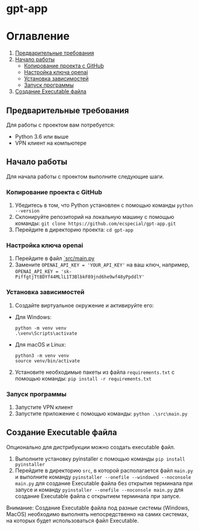 # gpt-app

# Оглавление

1. [Предварительные требования](#предварительные-требования)
2. [Начало работы](#начало-работы)
    - [Копирование проекта с GitHub](#копирование-проекта-с-github)
    - [Настройка ключа openai](#настройка-ключа-openai)
    - [Установка зависимостей](#установка-зависимостей)
    - [Запуск программы](#запуск-программы)
3. [Создание Executable файла](#создание-executable-файла)

## Предварительные требования

Для работы с проектом вам потребуется:

- Python 3.6 или выше
- VPN клиент на компьютере

## Начало работы

Для начала работы с проектом выполните следующие шаги.

### Копирование проекта с GitHub

1. Убедитесь в том, что Python установлен с помощью команды ```python --version```
2. Склонируйте репозиторий на локальную машину с помощью команды: ```git clone https://github.com/ecspecial/gpt-app.git```
3. Перейдите в директорию проекта: ```cd gpt-app```

### Настройка ключа openai
1. Перейдите в файл [`src/main.py](./src/main.py)
2. Замените `OPENAI_API_KEY = 'YOUR_API_KEY'` на ваш ключ, например, `OPENAI_API_KEY = 'sk-PiffgtjTtBDYf44MLlL1T3BlbkF89jnd6he9wf48yPpddlY'`

### Установка зависимостей

1. Создайте виртуальное окружение и активируйте его:

- Для Windows:

  ```
  python -m venv venv
  .\venv\Scripts\activate
  ```

- Для macOS и Linux:

  ```
  python3 -m venv venv
  source venv/bin/activate
  ```

2. Установите необходимые пакеты из файла `requirements.txt` с помощью команды: ```pip install -r requirements.txt```

### Запуск программы

1. Запустите VPN клиент
2. Запустите приложение с помощью команды: ```python .\src\main.py```


## Создание Executable файла

Опционально для дистрибукции можно создать executable файл.

1. Выполните установку pyinstaller с помощью команды ```pip install pyinstaller```
2. Перейдите в директорию `src`, в которой располагается файл `main.py` и выполните команду ```pyinstaller --onefile --windowed --noconsole main.py``` для создание Executable файла без открытия терминала при запусе и команду ```pyinstaller --onefile --noconsole main.py``` для создание Executable файла с открытием терминала при запусе.

Внимание: Создание Executable файла под разные системы (Windows, MacOS) необходимо выполнять непосредственно на самих системах, на которых будет использоваться файл Executable.